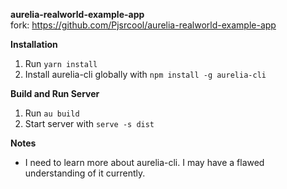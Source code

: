 **aurelia-realworld-example-app**\
fork: https://github.com/Pjsrcool/aurelia-realworld-example-app

**Installation**
1. Run `yarn install`
2. Install aurelia-cli globally with `npm install -g aurelia-cli`

**Build and Run Server**
1. Run `au build`
2. Start server with `serve -s dist`

**Notes**
- I need to learn more about aurelia-cli. I may have a flawed understanding of it currently.